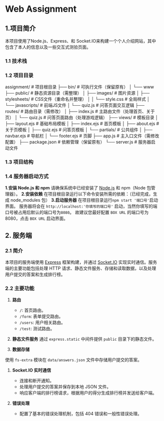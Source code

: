 # Web Assignment

## 1.项目简介
本项目使用了Node.js、Express、和 Socket.IO来构建一个个人介绍网站，其中包含了本人的信息以及一些交互式测验页面。

### 1.1 技术栈


### 1.2 项目目录

assignment/             # 项目根目录
├── bin/                # 可执行文件（保留原有）
│   └── www             
├── public/             # 静态资源目录（需整理）
│   ├── images/         # 图片资源
│   ├── stylesheets/    # CSS文件（重命名并整理）
│   │   └── style.css   # 全局样式
│   └── javascripts/    # 前端JS文件
│       └── quiz.js     # 问答页面交互逻辑
├── routes/             # 路由目录（需修改）
│   ├── index.js        # 主路由文件（处理首页、关于页）
│   └── quiz.js         # 问答页面路由（处理游戏逻辑）
├── views/              # 模板目录
│   ├── layout.ejs      # 基础布局模板
│   ├── index.ejs       # 首页模板
│   ├── about.ejs       # 关于页模板
│   ├── quiz.ejs        # 问答页模板
│   └── partials/       # 公共组件
│       ├── navbar.ejs  # 导航栏
│       └── footer.ejs  # 页脚
├── app.js              # 主入口文件（需修改配置）
├── package.json        # 依赖管理（保留原有）
└── server.js           # 服务器启动文件

### 1.3 项目结构

### 1.4 服务器启动方式
**1.安装 Node.js 和 npm**
请确保系统中已经安装了 [Node.js](https://nodejs.org/) 和 npm（Node 包管理器）。
**2.安装依赖**
在项目根目录运行以下命令安装所需的依赖：（已经完成，生成 node_modules 包）
**3.启动服务器**
在项目根目录运行`npm start '端口号'`启动界面。
服务器将会在 `http://localhost:'你填写的端口号'` 启动，当然你填写的端口号被占用后默认的端口号为`8080`。
故建议您最好配置 `BOX URL` 的端口号为 8080，点击 `BOX URL` 启动界面。

## 2. 服务端

### 2.1 简介
本项目的服务端使用 [Express](https://expressjs.com/) 框架构建，并通过 [Socket.IO](https://socket.io/) 实现实时通信。服务端的主要功能包括处理 HTTP 请求、静态文件服务、存储和读取数据，以及处理用户提交的答案和生成排行榜。

### 2.2 主要功能

1. **路由**
   - `/`: 首页路由。
   - `/form`: 表单提交路由。
   - `/users`: 用户相关路由。
   - `/test`: 测试路由。
   
2. **静态文件服务**
通过 `express.static` 中间件提供 `public` 目录下的静态文件。

1. **数据存储**

使用 `fs-extra` 模块在 `data/answers.json` 文件中存储用户提交的答案。

1. **Socket.IO 实时通信**

   - 连接和断开通知。
   - 处理用户提交的答案并保存到本地 JSON 文件。
   - 响应客户端的排行榜请求，根据用户的得分生成排行榜并发送给客户端。
2. **错误处理**

   - 配置了基本的错误处理机制，包括 404 错误和一般性错误处理。
